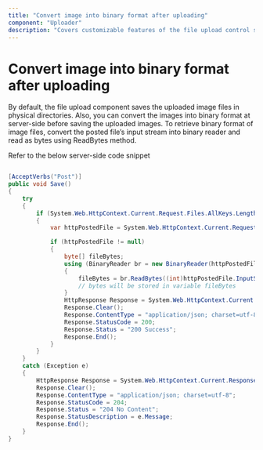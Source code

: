 ```yaml
---
title: "Convert image into binary format after uploading"
component: "Uploader"
description: "Covers customizable features of the file upload control such as a preview image, invisible upload, progress bar, sort the file list and more."
---
```


# Convert image into binary format after uploading

By default, the file upload component saves the uploaded image files in physical directories. Also, you can convert the images into binary format at server-side before saving the uploaded images.
To retrieve binary format of image files, convert the posted file’s input stream into binary reader and read as bytes using ReadBytes method.

Refer to the below server-side code snippet

``` csharp

[AcceptVerbs("Post")]
public void Save()
{
    try
    {
        if (System.Web.HttpContext.Current.Request.Files.AllKeys.Length > 0)
        {
            var httpPostedFile = System.Web.HttpContext.Current.Request.Files["UploadFiles"];

            if (httpPostedFile != null)
            {
                byte[] fileBytes;
                using (BinaryReader br = new BinaryReader(httpPostedFile.InputStream))
                {
                    fileBytes = br.ReadBytes((int)httpPostedFile.InputStream.Length);
                    // bytes will be stored in variable fileBytes
                }
                HttpResponse Response = System.Web.HttpContext.Current.Response;
                Response.Clear();
                Response.ContentType = "application/json; charset=utf-8";
                Response.StatusCode = 200;
                Response.Status = "200 Success";
                Response.End();
            }
        }
    }
    catch (Exception e)
    {
        HttpResponse Response = System.Web.HttpContext.Current.Response;
        Response.Clear();
        Response.ContentType = "application/json; charset=utf-8";
        Response.StatusCode = 204;
        Response.Status = "204 No Content";
        Response.StatusDescription = e.Message;
        Response.End();
    }
}

```
